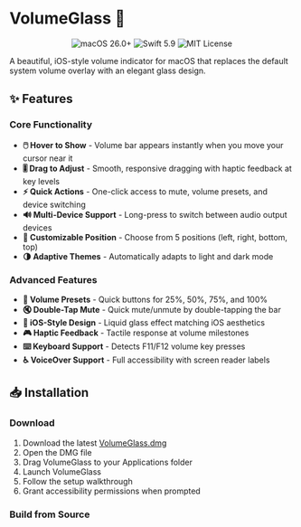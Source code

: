 # VolumeGlass 🎵

<p align="center">
  <img src="https://img.shields.io/badge/macOS-26.0+-blue.svg" alt="macOS 26.0+">
  <img src="https://img.shields.io/badge/Swift-5.9-orange.svg" alt="Swift 5.9">
  <img src="https://img.shields.io/badge/license-MIT-green.svg" alt="MIT License">
</p>

A beautiful, iOS-style volume indicator for macOS that replaces the default system volume overlay with an elegant glass design.

## ✨ Features

### Core Functionality
- **🖱️ Hover to Show** - Volume bar appears instantly when you move your cursor near it
- **🎚️ Drag to Adjust** - Smooth, responsive dragging with haptic feedback at key levels
- **⚡ Quick Actions** - One-click access to mute, volume presets, and device switching
- **🔊 Multi-Device Support** - Long-press to switch between audio output devices
- **🎨 Customizable Position** - Choose from 5 positions (left, right, bottom, top)
- **🌗 Adaptive Themes** - Automatically adapts to light and dark mode

### Advanced Features
- **🎯 Volume Presets** - Quick buttons for 25%, 50%, 75%, and 100%
- **🔇 Double-Tap Mute** - Quick mute/unmute by double-tapping the bar
- **📱 iOS-Style Design** - Liquid glass effect matching iOS aesthetics
- **🎮 Haptic Feedback** - Tactile response at volume milestones
- **⌨️ Keyboard Support** - Detects F11/F12 volume key presses
- **♿ VoiceOver Support** - Full accessibility with screen reader labels

## 📥 Installation

### Download
1. Download the latest [VolumeGlass.dmg](https://github.com/aarush67/VolumeBar-Code/releases/latest/download/VolumeGlass.dmg)
2. Open the DMG file
3. Drag VolumeGlass to your Applications folder
4. Launch VolumeGlass
5. Follow the setup walkthrough
6. Grant accessibility permissions when prompted

### Build from Source
